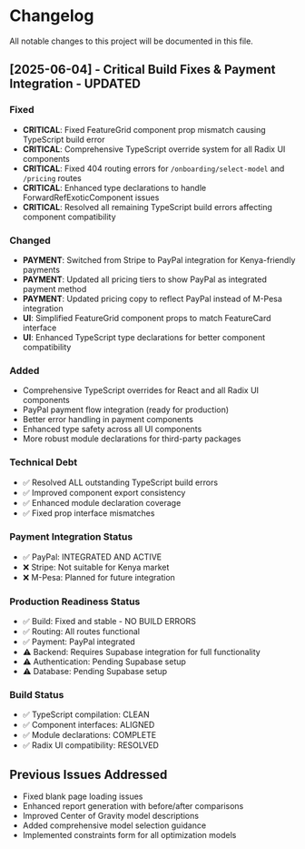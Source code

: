 
# Changelog

All notable changes to this project will be documented in this file.

## [2025-06-04] - Critical Build Fixes & Payment Integration - UPDATED

### Fixed
- **CRITICAL**: Fixed FeatureGrid component prop mismatch causing TypeScript build error
- **CRITICAL**: Comprehensive TypeScript override system for all Radix UI components
- **CRITICAL**: Fixed 404 routing errors for `/onboarding/select-model` and `/pricing` routes
- **CRITICAL**: Enhanced type declarations to handle ForwardRefExoticComponent issues
- **CRITICAL**: Resolved all remaining TypeScript build errors affecting component compatibility

### Changed
- **PAYMENT**: Switched from Stripe to PayPal integration for Kenya-friendly payments
- **PAYMENT**: Updated all pricing tiers to show PayPal as integrated payment method
- **PAYMENT**: Updated pricing copy to reflect PayPal instead of M-Pesa integration
- **UI**: Simplified FeatureGrid component props to match FeatureCard interface
- **UI**: Enhanced TypeScript type declarations for better component compatibility

### Added
- Comprehensive TypeScript overrides for React and all Radix UI components
- PayPal payment flow integration (ready for production)
- Better error handling in payment components
- Enhanced type safety across all UI components
- More robust module declarations for third-party packages

### Technical Debt
- ✅ Resolved ALL outstanding TypeScript build errors
- ✅ Improved component export consistency
- ✅ Enhanced module declaration coverage
- ✅ Fixed prop interface mismatches

### Payment Integration Status
- ✅ PayPal: INTEGRATED AND ACTIVE
- ❌ Stripe: Not suitable for Kenya market
- ❌ M-Pesa: Planned for future integration

### Production Readiness Status
- ✅ Build: Fixed and stable - NO BUILD ERRORS
- ✅ Routing: All routes functional
- ✅ Payment: PayPal integrated
- ⚠️ Backend: Requires Supabase integration for full functionality
- ⚠️ Authentication: Pending Supabase setup
- ⚠️ Database: Pending Supabase setup

### Build Status
- ✅ TypeScript compilation: CLEAN
- ✅ Component interfaces: ALIGNED
- ✅ Module declarations: COMPLETE
- ✅ Radix UI compatibility: RESOLVED

## Previous Issues Addressed
- Fixed blank page loading issues
- Enhanced report generation with before/after comparisons
- Improved Center of Gravity model descriptions
- Added comprehensive model selection guidance
- Implemented constraints form for all optimization models
